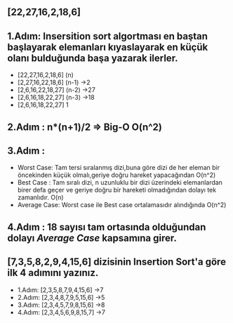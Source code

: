 ## [22,27,16,2,18,6] 

## 1.Adım: Insersition sort algortması en baştan başlayarak elemanları kıyaslayarak en küçük olanı bulduğunda başa yazarak ilerler.
* [22,27,16,2,18,6] (n) 
* [2,27,16,22,18,6] (n-1) ->2
* [2,6,16,22,18,27] (n-2) ->27
* [2,6,16,18,22,27]  (n-3) ->18
* [2,6,16,18,22,27]  1

## 2.Adım : n*(n+1)/2 => Big-O  O(n^2)
## 3.Adım : 
- Worst Case: Tam tersi sıralanmış dizi,buna göre dizi de her eleman bir öncekinden küçük olmalı,geriye doğru hareket yapacağından O(n^2)
- Best Case : Tam sıralı dizi, n uzunluklu bir dizi üzerindeki elemanlardan birer defa geçer ve geriye doğru bir hareketi olmadığından dolayı tek zamanlıdır. O(n)
- Average Case: Worst case ile Best case ortalamasıdır alındığında O(n^2)
## 4.Adım : 18 sayısı tam ortasında olduğundan dolayı ***Average Case***  kapsamına girer.

## [7,3,5,8,2,9,4,15,6] dizisinin Insertion Sort'a göre ilk 4 adımını yazınız.
- 1.Adım: [2,3,5,8,7,9,4,15,6] ->7
- 2.Adım: [2,3,4,8,7,9,5,15,6] ->5
- 3.Adım: [2,3,4,5,7,9,8,15,6] ->8
- 4.Adım: [2,3,4,5,6,9,8,15,7] ->7

